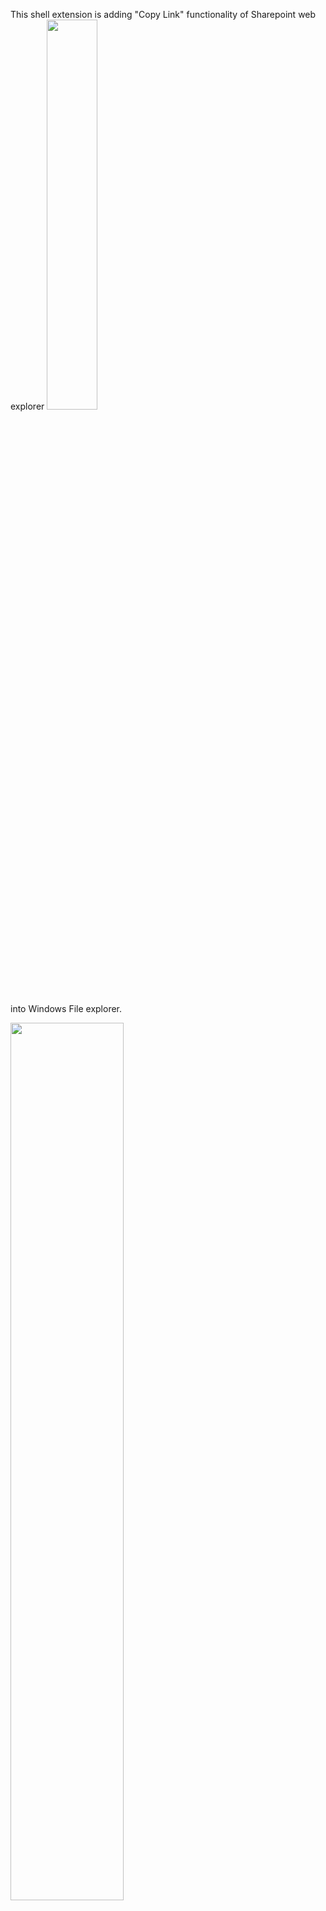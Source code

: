 This shell extension is adding "Copy Link" functionality of Sharepoint web explorer 
<img src="https://user-images.githubusercontent.com/56280244/67110705-a0391600-f1d3-11e9-8e4c-25df4b0889d7.JPG" width="40%"></img> 

into Windows File explorer.

<img src="https://user-images.githubusercontent.com/56280244/67110242-8e0aa800-f1d2-11e9-8ebd-2d89f9964b3f.jpg" width="60%"></img> 

Works on files and folders.

Menu options descriptions are:

- Copy Link - returns link to the document in DocID format (Document ID) or link to the folder in Path format (emulates behavior of web explorer)
- Copy Path - returns link to the document in Path format
- Open location in web browser - Opens the location in Sharepoint Web Explorer, using default browser.

Required NuGet packages (install them with Install-Package):
SharpShell
SharpShellTools
ServerRegistrationManager
Sharepoint.Client
Sharepoint.Client.Runtime

for development testing "ServerManager.exe" is used by installing and registering the server (x64) and trying it on objects on J, K or L mapped drives.

It assumes that J, K,and L are Sharepoint mapped network drives and the menu is shown only on them. This can be changed (very simply) to any other mapped drives, and any other URLs. (i.e. I've put contoso.com).

Tested with Windows 10 and Sharepoint 2019. Should also work with Sharepoint 2016, because of version 15 of Sharepoint.Client.

Further info on making the installation msi file can be found on this link:  https://www.codeproject.com/Articles/653780/NET-Shell-Extensions-Deploying-SharpShell-Servers
